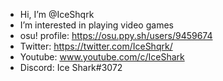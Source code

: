 - Hi, I’m @IceShqrk
- I’m interested in playing video games
- osu! profile: https://osu.ppy.sh/users/9459674
- Twitter: https://twitter.com/IceShqrk/
- Youtube: www.youtube.com/c/IceShark
- Discord: Ice Shark#3072

<!---
IceShqrk/IceShqrk is a ✨ special ✨ repository because its `README.md` (this file) appears on your GitHub profile.
You can click the Preview link to take a look at your changes.
--->
